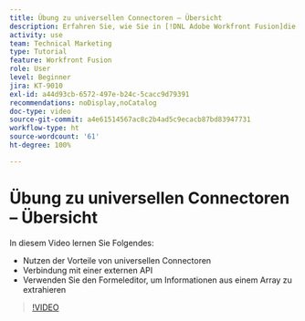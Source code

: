 ```yaml
---
title: Übung zu universellen Connectoren – Übersicht
description: Erfahren Sie, wie Sie in [!DNL Adobe Workfront Fusion]die Leistungsfähigkeit von universellen Connectoren nutzen, eine Verbindung zu einer externen API herstellen und Informationen aus einem Array extrahieren können.
activity: use
team: Technical Marketing
type: Tutorial
feature: Workfront Fusion
role: User
level: Beginner
jira: KT-9010
exl-id: a44d93cb-6572-497e-b24c-5cacc9d79391
recommendations: noDisplay,noCatalog
doc-type: video
source-git-commit: a4e61514567ac8c2b4ad5c9ecacb87bd83947731
workflow-type: ht
source-wordcount: '61'
ht-degree: 100%

---
```


# Übung zu universellen Connectoren – Übersicht

In diesem Video lernen Sie Folgendes:

* Nutzen der Vorteile von universellen Connectoren
* Verbindung mit einer externen API
* Verwenden Sie den Formeleditor, um Informationen aus einem Array zu extrahieren

>[!VIDEO](https://video.tv.adobe.com/v/335269/?quality=12&learn=on)
